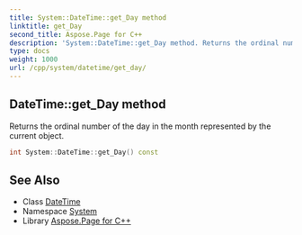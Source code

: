 ```yaml
---
title: System::DateTime::get_Day method
linktitle: get_Day
second_title: Aspose.Page for C++
description: 'System::DateTime::get_Day method. Returns the ordinal number of the day in the month represented by the current object in C++.'
type: docs
weight: 1000
url: /cpp/system/datetime/get_day/
---
```

## DateTime::get_Day method


Returns the ordinal number of the day in the month represented by the current object.

```cpp
int System::DateTime::get_Day() const
```

## See Also

* Class [DateTime](../)
* Namespace [System](../../)
* Library [Aspose.Page for C++](../../../)
